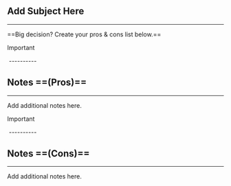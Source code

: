 ## Add Subject Here

---

==Big decision? Create your pros & cons list below.==

> [!important]  
>  ----------  

## Notes ==(Pros)==

---

Add additional notes here.

> [!important]  
>  ----------  

## Notes ==(Cons)==

---

Add additional notes here.